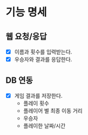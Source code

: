 # 기능 명세
## 웹 요청/응답
- [X] 이름과 횟수를 입력받는다.
- [X] 우승자와 결과를 응답한다.

## DB 연동
- [x] 게임 결과를 저장한다.
  - 플레이 횟수
  - 플레이어 별 최종 이동 거리
  - 우승자
  - 플레이한 날짜/시간
